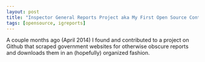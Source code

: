 ```yaml
---
layout: post
title: "Inspector General Reports Project aka My First Open Source Contribution"
tags: [opensource, igreports]
---
```


A couple months ago (April 2014) I found and contributed to a project on Github
that scraped government websites for otherwise obscure reports and downloads
them in an (hopefully) organized fashion.
